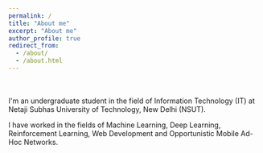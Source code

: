 ```yaml
---
permalink: /
title: "About me"
excerpt: "About me"
author_profile: true
redirect_from: 
  - /about/
  - /about.html
---
```

<br/><br/>
I'm an undergraduate student in the field of Information Technology (IT) at Netaji Subhas University of Technology, New Delhi (NSUT).

I have worked in the fields of Machine Learning, Deep Learning, Reinforcement Learning, Web Development and Opportunistic Mobile Ad-Hoc Networks.